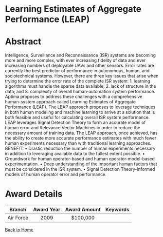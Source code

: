 
Learning Estimates of Aggregate Performance (LEAP)
==================================================

# Abstract


Intelligence, Surveillance and Reconnaissance (ISR) systems are becoming more and more complex, with ever increasing fidelity of data and ever increasing numbers of deployable UAVs and other sensors.  Error rates are currently the best predictor of performance in autonomous, human, and sociotechnical systems. However, there are three key issues that arise when trying to determine the error rate of the complete ISR system: 1. learning algorithms must handle the sparse data available; 2. lack of structure in the data; and 3. complexity of overall human-automation system performance.  Aptima proposes to address these challenges with a comprehensive human-system approach called Learning Estimates of Aggregate Performance (LEAP).  The LEAP approach proposes to leverage techniques in both human modeling and machine learning to arrive at a solution that is both feasible and useful for calculating overall ISR system performance.  LEAP leverages Signal Detection Theory to form an accurate model of human error and Relevance Vector Machines in order to reduce the necessary amount of training data. The LEAP approach, once achieved, has the ability to create more accurate performance estimates with much fewer human experiments necessary than with traditional learning approaches.  BENEFIT:   • Drastic reduction the number of human experiments necessary in addition to leveraging available data to the fullest extent possible.  • Groundwork for human operator-based and human operator-model-based experimentation. • Deep understanding of the important human factors that must be considered in the ISR system. • Signal Detection Theory-informed models of human operator error and performance.  

# Award Details

|Branch|Award Year|Award Amount|Keywords|
| :---: | :---: | :---: | :---: |
|Air Force|2009|$100,000||
  
  


[Back to Home](https://github.com/chrischow/dod_sbir_awards/DJ/#1327)